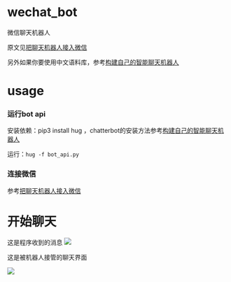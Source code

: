 # wechat_bot
微信聊天机器人

原文见[把聊天机器人接入微信](http://blog.just4fun.site/create-wechat-bot.html)


另外如果你要使用中文语料库，参考[构建自己的智能聊天机器人](http://blog.just4fun.site/create-a-smart-chat-bot.html)


# usage
### 运行bot api
安装依赖：pip3 install hug ，chatterbot的安装方法参考[构建自己的智能聊天机器人](http://blog.just4fun.site/create-a-smart-chat-bot.html)


运行：`hug -f bot_api.py`

### 连接微信
参考[把聊天机器人接入微信](http://blog.just4fun.site/create-wechat-bot.html)

# 开始聊天

这是程序收到的消息
![](http://oav6fgfj1.bkt.clouddn.com/botaed8c5a1.png)

这是被机器人接管的聊天界面

![](http://oav6fgfj1.bkt.clouddn.com/wechat_bot6055328f.png)


